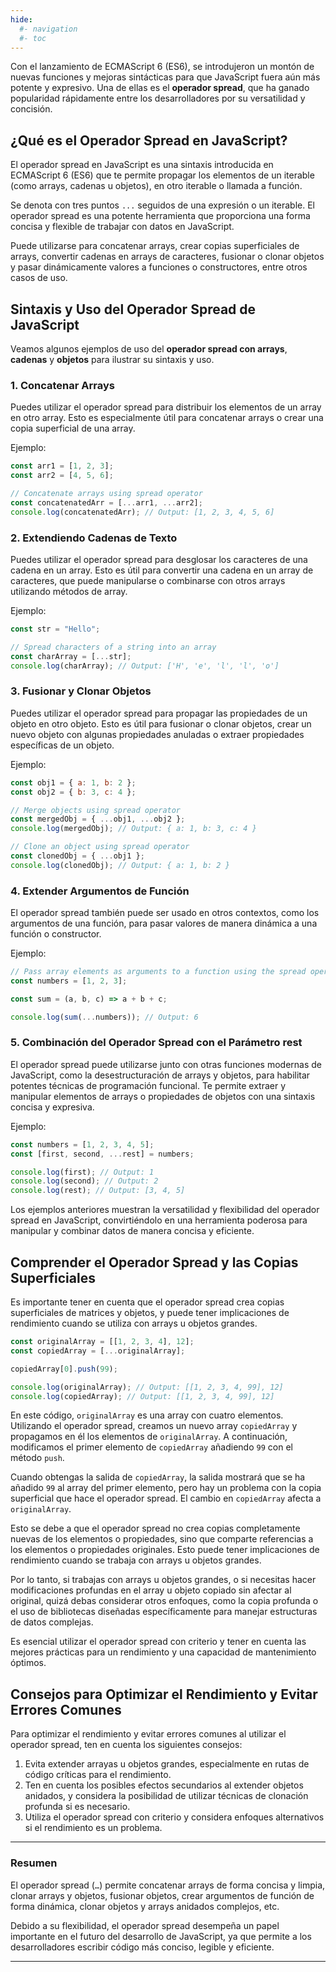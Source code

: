 ```yaml
---
hide:
  #- navigation
  #- toc
---
```


Con el lanzamiento de ECMAScript 6 (ES6), se introdujeron un montón de nuevas funciones y mejoras sintácticas para que JavaScript fuera aún más potente y expresivo. Una de ellas es el **operador spread**, que ha ganado popularidad rápidamente entre los desarrolladores por su versatilidad y concisión.

## **¿Qué es el Operador Spread en JavaScript?**

El operador spread en JavaScript es una sintaxis introducida en ECMAScript 6 (ES6) que te permite propagar los elementos de un iterable (como arrays, cadenas u objetos), en otro iterable o llamada a función.

Se denota con tres puntos `...` seguidos de una expresión o un iterable. El operador spread es una potente herramienta que proporciona una forma concisa y flexible de trabajar con datos en JavaScript.

Puede utilizarse para concatenar arrays, crear copias superficiales de arrays, convertir cadenas en arrays de caracteres, fusionar o clonar objetos y pasar dinámicamente valores a funciones o constructores, entre otros casos de uso.

## **Sintaxis y Uso del Operador Spread de JavaScript**

Veamos algunos ejemplos de uso del **operador spread con arrays**, **cadenas** y **objetos** para ilustrar su sintaxis y uso.

### 1. **Concatenar Arrays**

Puedes utilizar el operador spread para distribuir los elementos de un array en otro array. Esto es especialmente útil para concatenar arrays o crear una copia superficial de una array.

Ejemplo:

```js linenums="1" title="javascript"
const arr1 = [1, 2, 3];
const arr2 = [4, 5, 6];

// Concatenate arrays using spread operator
const concatenatedArr = [...arr1, ...arr2];
console.log(concatenatedArr); // Output: [1, 2, 3, 4, 5, 6]
```

### 2. **Extendiendo Cadenas de Texto**

Puedes utilizar el operador spread para desglosar los caracteres de una cadena en un array. Esto es útil para convertir una cadena en un array de caracteres, que puede manipularse o combinarse con otros arrays utilizando métodos de array.

Ejemplo:

```js linenums="1" title="javascript"
const str = "Hello";

// Spread characters of a string into an array
const charArray = [...str];
console.log(charArray); // Output: ['H', 'e', 'l', 'l', 'o']
```

### 3. **Fusionar y Clonar Objetos**

Puedes utilizar el operador spread para propagar las propiedades de un objeto en otro objeto. Esto es útil para fusionar o clonar objetos, crear un nuevo objeto con algunas propiedades anuladas o extraer propiedades específicas de un objeto.

Ejemplo:

```js linenums="1" title="javascript"
const obj1 = { a: 1, b: 2 };
const obj2 = { b: 3, c: 4 };

// Merge objects using spread operator
const mergedObj = { ...obj1, ...obj2 };
console.log(mergedObj); // Output: { a: 1, b: 3, c: 4 }

// Clone an object using spread operator
const clonedObj = { ...obj1 };
console.log(clonedObj); // Output: { a: 1, b: 2 }
```

### 4. **Extender Argumentos de Función**

El operador spread también puede ser usado en otros contextos, como los argumentos de una función, para pasar valores de manera dinámica a una función o constructor.

Ejemplo:

```js linenums="1" title="javascript"
// Pass array elements as arguments to a function using the spread operator
const numbers = [1, 2, 3];

const sum = (a, b, c) => a + b + c;

console.log(sum(...numbers)); // Output: 6
```

### 5. **Combinación del Operador Spread con el Parámetro rest**

El operador spread puede utilizarse junto con otras funciones modernas de JavaScript, como la desestructuración de arrays y objetos, para habilitar potentes técnicas de programación funcional. Te permite extraer y manipular elementos de arrays o propiedades de objetos con una sintaxis concisa y expresiva.

Ejemplo:

```js linenums="1" title="javascript"
const numbers = [1, 2, 3, 4, 5];
const [first, second, ...rest] = numbers;

console.log(first); // Output: 1
console.log(second); // Output: 2
console.log(rest); // Output: [3, 4, 5]
```

Los ejemplos anteriores muestran la versatilidad y flexibilidad del operador spread en JavaScript, convirtiéndolo en una herramienta poderosa para manipular y combinar datos de manera concisa y eficiente.

## **Comprender el Operador Spread y las Copias Superficiales**

Es importante tener en cuenta que el operador spread crea copias superficiales de matrices y objetos, y puede tener implicaciones de rendimiento cuando se utiliza con arrays u objetos grandes.

```js linenums="1" title="javascript"
const originalArray = [[1, 2, 3, 4], 12];
const copiedArray = [...originalArray];

copiedArray[0].push(99);

console.log(originalArray); // Output: [[1, 2, 3, 4, 99], 12]
console.log(copiedArray); // Output: [[1, 2, 3, 4, 99], 12]
```

En este código, `originalArray` es una array con cuatro elementos. Utilizando el operador spread, creamos un nuevo array `copiedArray` y propagamos en él los elementos de `originalArray`. A continuación, modificamos el primer elemento de `copiedArray` añadiendo `99` con el método `push`.

Cuando obtengas la salida de `copiedArray`, la salida mostrará que se ha añadido `99` al array del primer elemento, pero hay un problema con la copia superficial que hace el operador spread. El cambio en `copiedArray` afecta a `originalArray`.

Esto se debe a que el operador spread no crea copias completamente nuevas de los elementos o propiedades, sino que comparte referencias a los elementos o propiedades originales. Esto puede tener implicaciones de rendimiento cuando se trabaja con arrays u objetos grandes.

Por lo tanto, si trabajas con arrays u objetos grandes, o si necesitas hacer modificaciones profundas en el array u objeto copiado sin afectar al original, quizá debas considerar otros enfoques, como la copia profunda o el uso de bibliotecas diseñadas específicamente para manejar estructuras de datos complejas.

Es esencial utilizar el operador spread con criterio y tener en cuenta las mejores prácticas para un rendimiento y una capacidad de mantenimiento óptimos.

## **Consejos para Optimizar el Rendimiento y Evitar Errores Comunes**

Para optimizar el rendimiento y evitar errores comunes al utilizar el operador spread, ten en cuenta los siguientes consejos:

  1. Evita extender arrayas u objetos grandes, especialmente en rutas de código críticas para el rendimiento.
  2. Ten en cuenta los posibles efectos secundarios al extender objetos anidados, y considera la posibilidad de utilizar técnicas de clonación profunda si es necesario.
  3. Utiliza el operador spread con criterio y considera enfoques alternativos si el rendimiento es un problema.

***

### **Resumen**

El operador spread (`…`) permite concatenar arrays de forma concisa y limpia, clonar arrays y objetos, fusionar objetos, crear argumentos de función de forma dinámica, clonar objetos y arrays anidados complejos, etc.

Debido a su flexibilidad, el operador spread desempeña un papel importante en el futuro del desarrollo de JavaScript, ya que permite a los desarrolladores escribir código más conciso, legible y eficiente.

***

<br>
